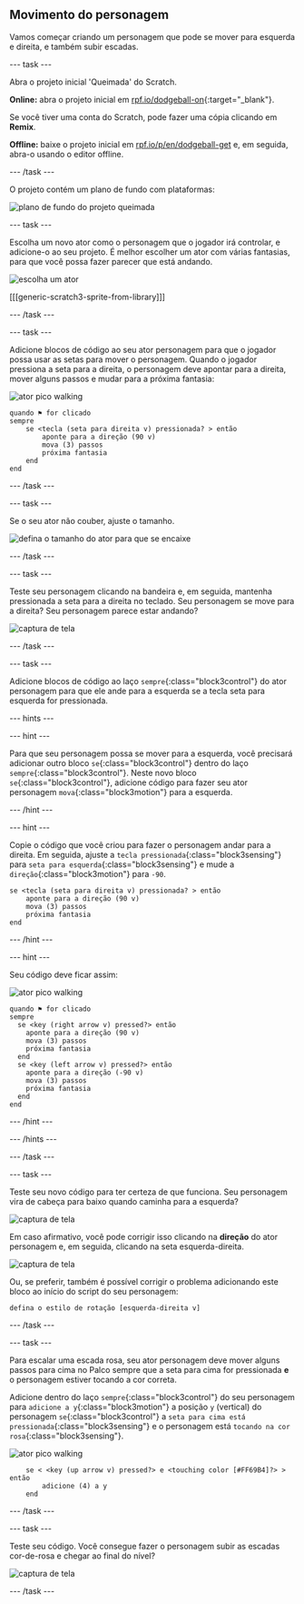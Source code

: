 ## Movimento do personagem

Vamos começar criando um personagem que pode se mover para esquerda e direita, e também subir escadas.

\--- task \---

Abra o projeto inicial 'Queimada' do Scratch.

**Online:** abra o projeto inicial em [rpf.io/dodgeball-on](http://rpf.io/dodgeball-on){:target="_blank"}.

Se você tiver uma conta do Scratch, pode fazer uma cópia clicando em **Remix**.

**Offline:** baixe o projeto inicial em [rpf.io/p/en/dodgeball-get](http://rpf.io/p/en/dodgeball-get) e, em seguida, abra-o usando o editor offline.

\--- /task \---

O projeto contém um plano de fundo com plataformas:

![plano de fundo do projeto queimada](images/dodge-background.png)

\--- task \---

Escolha um novo ator como o personagem que o jogador irá controlar, e adicione-o ao seu projeto. É melhor escolher um ator com várias fantasias, para que você possa fazer parecer que está andando.

![escolha um ator](images/dodge-characters.png)

[[[generic-scratch3-sprite-from-library]]]

\--- /task \---

\--- task \---

Adicione blocos de código ao seu ator personagem para que o jogador possa usar as setas para mover o personagem. Quando o jogador pressiona a seta para a direita, o personagem deve apontar para a direita, mover alguns passos e mudar para a próxima fantasia:

![ator pico walking](images/pico_walking_sprite.png)

```blocks3
quando ⚑ for clicado
sempre
    se <tecla (seta para direita v) pressionada? > então
        aponte para a direção (90 v)
        mova (3) passos
        próxima fantasia
    end
end
```

\--- /task \---

\--- task \---

Se o seu ator não couber, ajuste o tamanho.

![defina o tamanho do ator para que se encaixe](images/dodge-sprite-size-annotated.png)

\--- /task \---

\--- task \---

Teste seu personagem clicando na bandeira e, em seguida, mantenha pressionada a seta para a direita no teclado. Seu personagem se move para a direita? Seu personagem parece estar andando?

![captura de tela](images/dodge-walking.png)

\--- /task \---

\--- task \---

Adicione blocos de código ao laço `sempre`{:class="block3control"} do ator personagem para que ele ande para a esquerda se a tecla seta para esquerda for pressionada.

\--- hints \---

\--- hint \---

Para que seu personagem possa se mover para a esquerda, você precisará adicionar outro bloco `se`{:class="block3control"} dentro do laço `sempre`{:class="block3control"}. Neste novo bloco `se`{:class="block3control"}, adicione código para fazer seu ator personagem `mova`{:class="block3motion"} para a esquerda.

\--- /hint \---

\--- hint \---

Copie o código que você criou para fazer o personagem andar para a direita. Em seguida, ajuste a `tecla pressionada`{:class="block3sensing"} para `seta para esquerda`{:class="block3sensing"} e mude a `direção`{:class="block3motion"} para `-90`.

```blocks3
se <tecla (seta para direita v) pressionada? > então
    aponte para a direção (90 v)
    mova (3) passos
    próxima fantasia
end
```

\--- /hint \---

\--- hint \---

Seu código deve ficar assim:

![ator pico walking](images/pico_walking_sprite.png)

```blocks3
quando ⚑ for clicado
sempre 
  se <key (right arrow v) pressed?> então 
    aponte para a direção (90 v)
    mova (3) passos
    próxima fantasia
  end
  se <key (left arrow v) pressed?> então 
    aponte para a direção (-90 v)
    mova (3) passos
    próxima fantasia
  end
end
```

\--- /hint \---

\--- /hints \---

\--- /task \---

\--- task \---

Teste seu novo código para ter certeza de que funciona. Seu personagem vira de cabeça para baixo quando caminha para a esquerda?

![captura de tela](images/dodge-upside-down.png)

Em caso afirmativo, você pode corrigir isso clicando na **direção** do ator personagem e, em seguida, clicando na seta esquerda-direita.

![captura de tela](images/dodge-left-right-annotated.png)

Ou, se preferir, também é possível corrigir o problema adicionando este bloco ao início do script do seu personagem:

```blocks3
defina o estilo de rotação [esquerda-direita v]
```

\--- /task \---

\--- task \---

Para escalar uma escada rosa, seu ator personagem deve mover alguns passos para cima no Palco sempre que a seta para cima for pressionada **e** o personagem estiver tocando a cor correta.

Adicione dentro do laço `sempre`{:class="block3control"} do seu personagem para `adicione a y`{:class="block3motion"} a posição `y` (vertical) do personagem `se`{:class="block3control"} a `seta para cima está pressionada`{:class="block3sensing"} e o personagem está `tocando na cor rosa`{:class="block3sensing"}.

![ator pico walking](images/pico_walking_sprite.png)

```blocks3
    se < <key (up arrow v) pressed?> e <touching color [#FF69B4]?> > então
        adicione (4) a y
    end
```

\--- /task \---

\--- task \---

Teste seu código. Você consegue fazer o personagem subir as escadas cor-de-rosa e chegar ao final do nível?

![captura de tela](images/dodge-test-character.png)

\--- /task \---